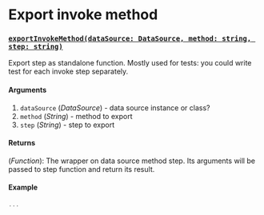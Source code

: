 # Export invoke method

### <a id='exportInvokeMethod'></a>[`exportInvokeMethod(dataSource: DataSource, method: string, step: string)`](#exportInvokeMethod)

Export step as standalone function. Mostly used for tests: you could write test for each invoke step separately.

#### Arguments

1. `dataSource` (*DataSource*) - data source instance or class?
2. `method` (*String*) - method to export
3. `step` (*String*) - step to export

#### Returns
(*Function*): The wrapper on data source method step. Its arguments will be passed to step function and return its result.

#### Example

```js
...
```
